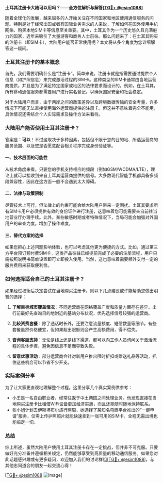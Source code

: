 **土耳其注册卡大陆可以用吗？——全方位解析与解答[[TG💪+ @esim1088](https://t.me/s/esim1088)]**

随着全球化的发展，越来越多的人开始关注在不同国家和地区使用通信服务的问题。特别是对于经常出国或者有国际业务需求的人来说，了解如何在国外使用手机网络、购买本地SIM卡等信息至关重要。其中，土耳其作为一个历史悠久且充满魅力的国家，近年来吸引了大量游客和商务人士前往。那么问题来了：在土耳其购买的注册卡（即SIM卡），大陆用户能否正常使用呢？本文将从多个角度为您详细解答这一疑问。

### 土耳其注册卡的基本概念

首先，我们需要明确什么是“注册卡”。简单来说，注册卡就是指需要通过提供个人信息（如护照信息）来完成激活过程的SIM卡。这种类型的SIM卡通常由当地运营商提供，并且是为了满足特定国家或地区的法律要求而设计的。例如，在土耳其，所有移动通信服务都需要用户进行实名登记，以确保国家安全和社会稳定。

对于大陆用户而言，由于两岸之间的政策差异以及跨境数据传输的安全考量，许多情况下可能无法直接使用海外运营商提供的注册卡。但这并不意味着完全不能用，具体情况还需结合个人实际需求及操作方法来看待。

### 大陆用户能否使用土耳其注册卡？

答案是：**可以**！不过这取决于多种因素，包括但不限于您的目的地、所选运营商的服务范围、以及您是否愿意配合相关程序完成身份验证等。

#### 一、技术层面的可能性
从技术角度来看，只要您的手机支持相应的频段（例如GSM/WCDMA/LTE），理论上就可以接收到来自土耳其运营商提供的信号。大多数现代智能手机都具备多频段兼容性，因此在这方面一般不会遇到太大障碍。

#### 二、法律与政策限制
尽管技术上可行，但法律上的约束可能会给大陆用户带来一定困扰。土耳其要求所有SIM卡用户必须提供有效的身份证件进行注册，这意味着您可能需要亲自前往当地营业厅办理手续。此外，某些敏感时期或者特殊情况下，当局可能会加强对外国用户的审查力度，增加了操作难度。

#### 三、替代方案的选择
如果您担心上述问题影响体验，也可以考虑其他更为便捷的方式。比如，通过第三方平台预订预付费SIM卡，这类产品往往已经提前完成了必要的注册流程，用户只需按照说明书简单设置即可立即投入使用。当然，这也意味着需要额外支付一定的服务费用来获取便利性。

### 如何选择适合自己的土耳其注册卡？

如果经过权衡后决定尝试在当地购买注册卡，则以下几点建议或许能帮助您做出明智的选择：

1. **了解目标城市覆盖情况**：不同运营商在网络覆盖广度和质量方面存在差异。出行前最好先查询目的地附近的基站分布状况，优先选择信号较强的运营商。
   
2. **比较资费套餐**：除了通话时长外，还要注意流量额度、短信数量等细节。有些套餐虽然价格便宜，但如果超出限额则会产生高额费用，得不偿失。
   
3. **咨询客服支持**：无论是线上还是线下渠道，都可以向工作人员询问关于激活流程的具体步骤，避免因信息不足而导致失败。

4. **留意优惠活动**：部分运营商会针对新用户推出限时折扣或赠送礼品等活动，抓住这些机会可以节省不少开支。

### 实际案例分享

为了让大家更直观地理解整个过程，这里分享几个真实案例供参考：
- 小王是一名自由职业者，经常往返于中土两国之间处理业务。他发现直接在当地购买注册卡比租借WiFi设备更加经济实惠，而且还能随时随地保持联系。
- 张小姐计划去伊斯坦布尔旅行两周，她选择了某知名电商平台推出的“一键申请”服务，仅需上传护照照片就能快速拿到一张可用的SIM卡，全程无需出境也能搞定一切。

### 总结

综上所述，虽然大陆用户使用土耳其注册卡存在一定挑战，但并非不可克服。只要做好充分准备并遵循相关规定，仍然能够享受到高质量的移动通信服务。如果您对此话题感兴趣或有更多疑问，欢迎加入我们的讨论群组[[TG💪+ @esim1088](https://t.me/s/esim1088)]，与其他志同道合的朋友一起交流心得！

[[TG💪+ @esim1088](https://t.me/s/esim1088) ![Image](https://i.postimg.cc/4NQfJmqS/Snipaste-2025-05-13-00-14-12.png)]